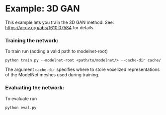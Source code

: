 # Example: 3D GAN

This example lets you train the 3D GAN method. See: https://arxiv.org/abs/1610.07584 for details. 


### Training the network: 

To train run (adding a valid path to modelnet-root)
```
python train.py --modelnet-root <path/to/modelnet/> --cache-dir cache/
```
The argument `cache-dir` specifies where to store voxelized representations of 
the ModelNet meshes used during training.


### Evaluating the network: 

To evaluate run
```
python eval.py
```

